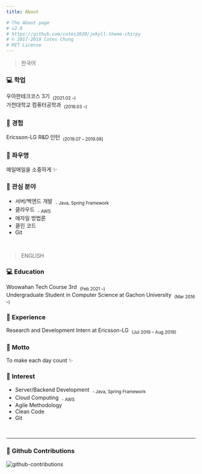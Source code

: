 ```yaml
---
title: About

# The About page
# v2.0
# https://github.com/cotes2020/jekyll-theme-chirpy
# © 2017-2019 Cotes Chung
# MIT License
---
```


<!-- > **Note**: Add Markdown syntax content to file `tabs/about.md` and it will show up on this page. -->

> 한국어

### 💻 **학업**
우아한테크코스 3기 &nbsp;<sub>(2021.02 –)</sub><br/>
가천대학교 컴퓨터공학과 &nbsp;<sub>(2016.03 –)</sub>

### 💎 **경험**
Ericsson-LG R&D 인턴 &nbsp;<sub>(2019.07 – 2019.08)</sub>

### 💪 **좌우명**
매일매일을 소중하게 ✨

### 🎈 **관심 분야**
- 서버/백엔드 개발 &nbsp;<sub>- Java, Spring Framework</sub>
- 클라우드 &nbsp;<sub>- AWS</sub>
- 애자일 방법론
- 클린 코드
- Git

<br/>

> ENGLISH

### 💻 **Education**
Woowahan Tech Course 3rd &nbsp;<sub>(Feb 2021 –)</sub><br/>
Undergraduate Student in Computer Science at Gachon University &nbsp;<sub>(Mar 2016 –)</sub>

### 💎 **Experience**
Research and Development Intern at Ericsson-LG &nbsp;<sub>(Jul 2019 – Aug 2019)</sub>

### 💪 **Motto**
To make each day count ✨

### 🎈 **Interest**
- Server/Backend Development &nbsp;<sub>- Java, Spring Framework</sub>
- Cloud Computing &nbsp;<sub>- AWS</sub>
- Agile Methodology
- Clean Code
- Git

<br/>
<hr/>

### 🌻 **Github Contributions**
![github-contributions](https://ghchart.rshah.org/da-nyee)